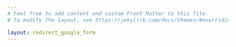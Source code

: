 ```yaml
---
# Feel free to add content and custom Front Matter to this file.
# To modify the layout, see https://jekyllrb.com/docs/themes/#overriding-theme-defaults

layout: redirect_google_form
---
```

